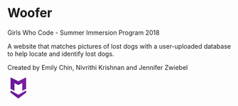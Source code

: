 # Woofer
Girls Who Code - Summer Immersion Program 2018


A website that matches pictures of lost dogs with a user-uploaded database to help locate and identify lost dogs.

Created by Emily Chin, Nivrithi Krishnan and Jennifer Zwiebel

![alt text][logo]

[logo]: https://github.com/adam-p/markdown-here/raw/master/src/common/images/icon48.png "Woofer Icon"
